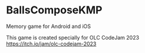 # BallsComposeKMP
Memory game for Android and iOS

This game is created specially for OLC CodeJam 2023
https://itch.io/jam/olc-codejam-2023

